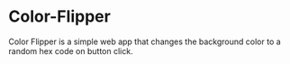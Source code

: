 # Color-Flipper
Color Flipper is a simple web app that changes the background color to a random hex code on button click.
